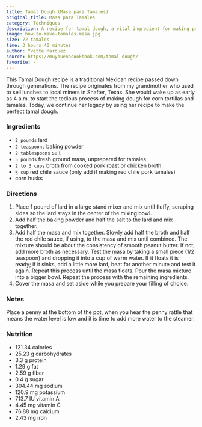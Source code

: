 ```yaml
---
title: Tamal Dough (Masa para Tamales)
original_title: Masa para Tamales
category: Techniques
description: A recipe for tamal dough, a vital ingredient for making perfect tamales. The dough is made with fresh masa, lard, baking powder, salt, and broth, resulting in a fluffy, light, tender, and flavorful tamal.
image: how-to-make-tamales-masa.jpg
size: 72 tamales
time: 3 hours 40 minutes
author: Yvette Marquez
source: https://muybuenocookbook.com/tamal-dough/
favorite: ✓
---
```


This Tamal Dough recipe is a traditional Mexican recipe passed down through generations. The recipe originates from my grandmother who used to sell lunches to local miners in Shafter, Texas. She would wake up as early as 4 a.m. to start the tedious process of making dough for corn tortillas and tamales. Today, we continue her legacy by using her recipe to make the perfect tamal dough.

### Ingredients

* `2 pounds` lard
* `2 teaspoons` baking powder
* `2 tablespoons` salt
* `5 pounds` fresh ground masa, unprepared for tamales
* `2 to 3 cups` broth from cooked pork roast or chicken broth
* `½ cup` red chile sauce (only add if making red chile pork tamales)
* corn husks

### Directions

1. Place 1 pound of lard in a large stand mixer and mix until fluffy, scraping sides so the lard stays in the center of the mixing bowl.
2. Add half the baking powder and half the salt to the lard and mix together.
3. Add half the masa and mix together. Slowly add half the broth and half the red chile sauce, if using, to the masa and mix until combined. The mixture should be about the consistency of smooth peanut butter. If not, add more broth as necessary. Test the masa by taking a small piece (1/2 teaspoon) and dropping it into a cup of warm water. If it floats it is ready; if it sinks, add a little more lard, beat for another minute and test it again. Repeat this process until the masa floats. Pour the masa mixture into a bigger bowl. Repeat the process with the remaining ingredients.
4. Cover the masa and set aside while you prepare your filling of choice.

### Notes

Place a penny at the bottom of the pot, when you hear the penny rattle that means the water level is low and it is time to add more water to the steamer.

### Nutrition

* 121.34 calories
* 25.23 g carbohydrates
* 3.3 g protein
* 1.29 g fat
* 2.59 g fiber
* 0.4 g sugar
* 304.44 mg sodium
* 120.9 mg potassium
* 713.7 IU vitamin A
* 4.45 mg vitamin C
* 76.88 mg calcium
* 2.43 mg iron